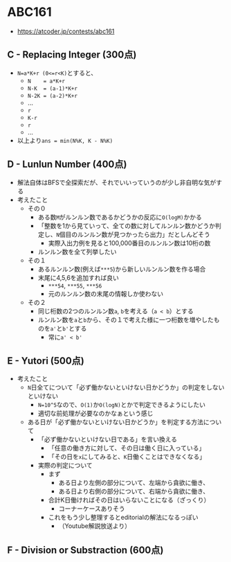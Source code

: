 # ABC161
* https://atcoder.jp/contests/abc161


## C - Replacing Integer (300点)
* `N=a*K+r (0<=r<K)`とすると、
  - `N    = a*K+r`
  - `N-K  = (a-1)*K+r`
  - `N-2K = (a-2)*K+r`
  - ...
  - `r`
  - `K-r`
  - `r`
  - ...
* 以上より`ans = min(N%K, K - N%K)`


## D - Lunlun Number (400点)
* 解法自体はBFSで全探索だが、それでいいっていうのが少し非自明な気がする
* 考えたこと
  - その０
    - ある数`M`がルンルン数であるかどうかの反応に`O(logM)`かかる
    - 「整数を1から見ていって、全ての数に対してルンルン数かどうか判定し、`N`個目のルンルン数が見つかったら出力」だとしんどそう
      - 実際入出力例を見ると100,000番目のルンルン数は10桁の数
    - ルンルン数を全て列挙したい
  - その１
    - あるルンルン数(例えば`***5`)から新しいルンルン数を作る場合
    - 末尾に4,5,6を追加すれば良い
      - `***54`, `***55`, `***56`
      - 元のルンルン数の末尾の情報しか使わない
  - その２
    - 同じ桁数の2つのルンルン数`a`, `b`を考える（`a < b`）とする
    - ルンルン数を`a`と`b`から、その１で考えた様に一つ桁数を増やしたものを`a'`と`b'`とする
      - 常に`a' < b'`


## E - Yutori (500点)
* 考えたこと
  - `N`日全てについて「必ず働かないといけない日かどうか」の判定をしないといけない
    - `N=10^5`なので、`O(1)`か`O(logN)`とかで判定できるようにしたい
    - 適切な前処理が必要なのかなぁという感じ
  - ある日が「必ず働かないといけない日かどうか」を判定する方法について
    - 「必ず働かないといけない日である」を言い換える
      - 「任意の働き方に対して、その日は働く日に入っている」
      - 「その日を`x`にしてみると、`K`日働くことはできなくなる」
    - 実際の判定について
      - まず
        - ある日より左側の部分について、左端から貪欲に働き、
        - ある日より右側の部分について、右端から貪欲に働き、
      - 合計K日働ければその日はいらないことになる（ざっくり）
        - コーナーケースありそう
      - これをもう少し整理するとeditorialの解法になるっぽい
        - （Youtube解説放送より）


## F - Division or Substraction (600点)
